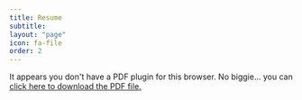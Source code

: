 ```yaml
---
title: Resume
subtitle: 
layout: "page"
icon: fa-file
order: 2
---
```


<object data="assets/images/Gostic_Resume_DS_1_8.pdf" type="application/pdf" width="100%" height="800px">
 <p>It appears you don't have a PDF plugin for this browser.
 No biggie... you can <a href="assets/images/Gostic_Resume_DS_1_8.pdf">click here to
  download the PDF file.</a></p>
</object>

